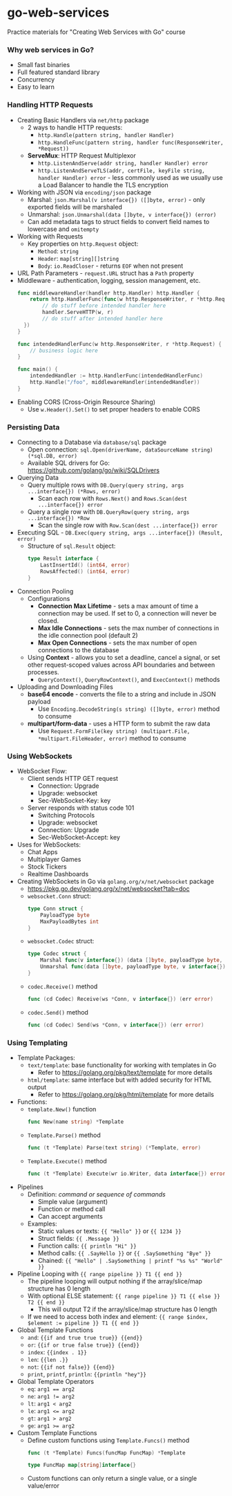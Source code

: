 # go-web-services
Practice materials for "Creating Web Services with Go" course

### Why web services in Go?
* Small fast binaries
* Full featured standard library
* Concurrency
* Easy to learn

### Handling HTTP Requests
* Creating Basic Handlers via `net/http` package
  * 2 ways to handle HTTP requests:
    * `http.Handle(pattern string, handler Handler)`
    * `http.HandleFunc(pattern string, handler func(ResponseWriter, *Request))`
  * **ServeMux**: HTTP Request Multiplexor
    * `http.ListenAndServe(addr string, handler Handler) error`
    * `http.ListenAndServeTLS(addr, certFile, keyFile string, handler Handler) error` - less commonly used as we usually use a Load Balancer to handle the TLS encryption
* Working with JSON via `encoding/json` package
  * Marshal: `json.Marshal(v interface{}) ([]byte, error)` - only exported fields will be marshaled
  * Unmarshal: `json.Unmarshal(data []byte, v interface{}) (error)`
  * Can add metadata tags to struct fields to convert field names to lowercase and `omitempty`
* Working with Requests
  * Key properties on `http.Request` object:
    * `Method`: `string`
    * `Header`: `map[string][]string`
    * `Body`: `io.ReadCloser` - returns `EOF` when not present
* URL Path Parameters - `request.URL` struct has a `Path` property
* Middleware - authentication, logging, session management, etc.
    ```go
    func middlewareHandler(handler http.Handler) http.Handler {
        return http.HandlerFunc(func(w http.ResponseWriter, r *http.Request) {
            // do stuff before intended handler here
            handler.ServeHTTP(w, r)
            // do stuff after intended handler here
      })
    }

    func intendedHandlerFunc(w http.ResponseWriter, r *http.Request) {
        // business logic here
    }

    func main() {
        intendedHandler := http.HandlerFunc(intendedHandlerFunc)
        http.Handle("/foo", middlewareHandler(intendedHandler))
    }
    ```
* Enabling CORS (Cross-Origin Resource Sharing)
  * Use `w.Header().Set()` to set proper headers to enable CORS

### Persisting Data
* Connecting to a Database via `database/sql` package
  * Open connection: `sql.Open(driverName, dataSourceName string) (*sql.DB, error)`
  * Available SQL drivers for Go: https://github.com/golang/go/wiki/SQLDrivers
* Querying Data
  * Query multiple rows with `DB.Query(query string, args ...interface{}) (*Rows, error)`
    * Scan each row with `Rows.Next()` and `Rows.Scan(dest ...interface{}) error`
  * Query a single row with `DB.QueryRow(query string, args ...interface{}) *Row`
    * Scan the single row with `Row.Scan(dest ...interface{}) error`
* Executing SQL - `DB.Exec(query string, args ...interface{}) (Result, error)`
  * Structure of `sql.Result` object:
    ```go
    type Result interface {
        LastInsertId() (int64, error)
        RowsAffected() (int64, error) 
    }
    ```
* Connection Pooling
  * Configurations
    * **Connection Max Lifetime** - sets a max amount of time a connection may be used. If set to 0, a connection will never be closed.
    * **Max Idle Connections** - sets the max number of connections in the idle connection pool (default 2)
    * **Max Open Connections** - sets the max number of open connections to the database
  * Using **Context** - allows you to set a deadline, cancel a signal, or set other request-scoped values across API boundaries and between processes.
    * `QueryContext()`, `QueryRowContext()`, and `ExecContext()` methods
* Uploading and Downloading Files
  * **base64 encode** - converts the file to a string and include in JSON payload
    * Use `Encoding.DecodeString(s string) ([]byte, error)` method to consume
  * **multipart/form-data** - uses a HTTP form to submit the raw data
    * Use `Request.FormFile(key string) (multipart.File, *multipart.FileHeader, error)` method to consume

### Using WebSockets
* WebSocket Flow:
  * Client sends HTTP GET request
    * Connection: Upgrade
    * Upgrade: websocket
    * Sec-WebSocket-Key: key
  * Server responds with status code 101
    * Switching Protocols
    * Upgrade: websocket
    * Connection: Upgrade
    * Sec-WebSocket-Accept: key
* Uses for WebSockets:
  * Chat Apps
  * Multiplayer Games
  * Stock Tickers
  * Realtime Dashboards
* Creating WebSockets in Go via `golang.org/x/net/websocket` package
  * https://pkg.go.dev/golang.org/x/net/websocket?tab=doc
  * `websocket.Conn` struct:
    ```go
    type Conn struct {
        PayloadType byte
        MaxPayloadBytes int
    }
    ```
  * `websocket.Codec` struct:
    ```go
    type Codec struct {
        Marshal func(v interface{}) (data []byte, payloadType byte, err error)
        Unmarshal func(data []byte, payloadType byte, v interface{}) (err error)
    }
    ```
  * `codec.Receive()` method
    ```go
    func (cd Codec) Receive(ws *Conn, v interface{}) (err error)
    ```
  * `codec.Send()` method
    ```go
    func (cd Codec) Send(ws *Conn, v interface{}) (err error)
    ```

### Using Templating
* Template Packages:
  * `text/template`: base functionality for working with templates in Go
    * Refer to https://golang.org/pkg/text/template for more details
  * `html/template`: same interface but with added security for HTML output
    * Refer to https://golang.org/pkg/html/template for more details
* Functions:
  * `template.New()` function
    ```go
    func New(name string) *Template
    ```
  * `Template.Parse()` method
    ```go
    func (t *Template) Parse(text string) (*Template, error)
    ```
  * `Template.Execute()` method
    ```go
    func (t *Template) Execute(wr io.Writer, data interface{}) error
    ```
* Pipelines
  * Definition: *command or sequence of commands*
    * Simple value (argument)
    * Function or method call
    * Can accept arguments
  * Examples:
    * Static values or texts: `{{ "Hello" }}` or `{{ 1234 }}`
    * Struct fields: `{{ .Message }}`
    * Function calls: `{{ println "Hi" }}`
    * Method calls: `{{ .SayHello }}` or `{{ .SaySomething "Bye" }}`
    * Chained: `{{ "Hello" | .SaySomething | printf "%s %s" "World" }}`
* Pipeline Looping with `{{ range pipeline }} T1 {{ end }}`
  * The pipeline looping will output nothing if the array/slice/map structure has 0 length
  * With optional ELSE statement: `{{ range pipeline }} T1 {{ else }} T2 {{ end }}`
    * This will output T2 if the array/slice/map structure has 0 length
  * If we need to access both index and element: `{{ range $index, $element := pipeline }} T1 {{ end }}`
* Global Template Functions
  * `and`: `{{if and true true true}} {{end}}`
  * `or`: `{{if or true false true}} {{end}}`
  * `index`: `{{index . 1}}`
  * `len`: `{{len .}}`
  * `not`: `{{if not false}} {{end}}`
  * `print`, `printf`, `println`: `{{println "hey"}}`
* Global Template Operators
  * `eq`: `arg1 == arg2`
  * `ne`: `arg1 != arg2`
  * `lt`: `arg1 < arg2`
  * `le`: `arg1 <= arg2`
  * `gt`: `arg1 > arg2`
  * `ge`: `arg1 >= arg2`
* Custom Template Functions
  * Define custom functions using `Template.Funcs()` method
    ```go
    func (t *Template) Funcs(funcMap FuncMap) *Template
    
    type FuncMap map[string]interface{}
    ```
  * Custom functions can only return a single value, or a single value/error
